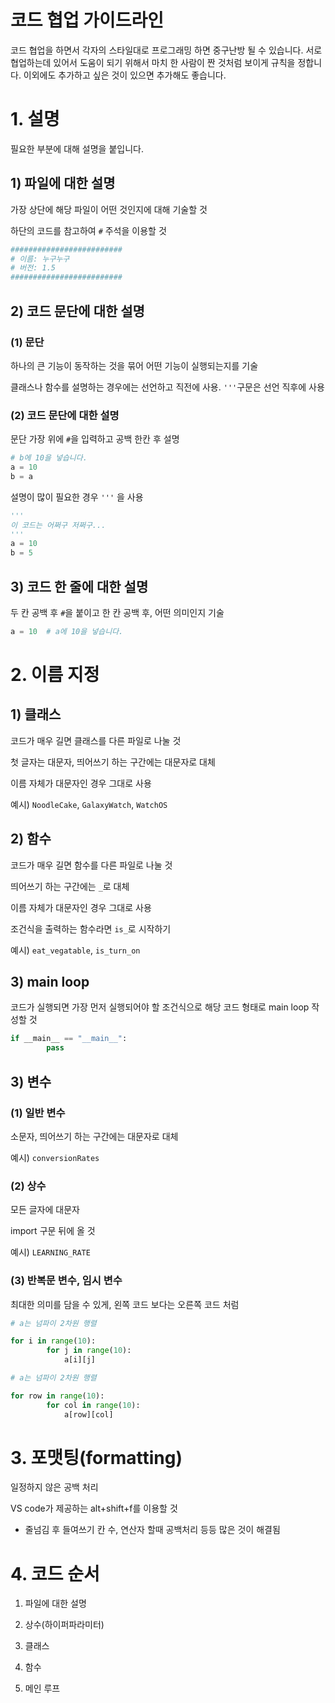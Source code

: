 # 코드 협업 가이드라인

코드 협업을 하면서 각자의 스타일대로 프로그래밍 하면 중구난방 될 수 있습니다. 서로 협업하는데 있어서 도움이 되기 위해서 마치 한 사람이 짠 것처럼 보이게 규칙을 정합니다. 이외에도 추가하고 싶은 것이 있으면 추가해도 좋습니다.

# 1. 설명

필요한 부분에 대해 설명을 붙입니다.

## 1) 파일에 대한 설명

가장 상단에 해당 파일이 어떤 것인지에 대해 기술할 것

하단의 코드를 참고하여 `#` 주석을 이용할 것

```python
#########################
# 이름: 누구누구
# 버전: 1.5
#########################
```

## 2) 코드 문단에 대한 설명

### (1) 문단

하나의 큰 기능이 동작하는 것을 묶어 어떤 기능이 실행되는지를 기술

클래스나 함수를 설명하는 경우에는 선언하고 직전에 사용. `'''`구문은 선언 직후에 사용

### (2) 코드 문단에 대한 설명

문단 가장 위에 `#`을 입력하고 공백 한칸 후 설명

```python
# b에 10을 넣습니다.
a = 10
b = a
```

설명이 많이 필요한 경우 `'''` 을 사용

```python
'''
이 코드는 어쩌구 저쩌구...
'''
a = 10
b = 5
```

## 3) 코드 한 줄에 대한 설명

두 칸 공백 후 `#`을 붙이고 한 칸 공백 후, 어떤 의미인지 기술

```python
a = 10  # a에 10을 넣습니다.
```

# 2. 이름 지정

## 1) 클래스

코드가 매우 길면 클래스를 다른 파일로 나눌 것

첫 글자는 대문자, 띄어쓰기 하는 구간에는 대문자로 대체

이름 자체가 대문자인 경우 그대로 사용

예시) `NoodleCake`, `GalaxyWatch`, `WatchOS`

## 2) 함수

코드가 매우 길면 함수를 다른 파일로 나눌 것

 띄어쓰기 하는 구간에는 `_`로 대체

이름 자체가 대문자인 경우 그대로 사용

조건식을 출력하는 함수라면 `is_`로 시작하기

예시) `eat_vegatable`, `is_turn_on`

## 3) main loop

코드가 실행되면 가장 먼저 실행되어야 할 조건식으로 해당 코드 형태로 main loop 작성할 것

```python
if __main__ == "__main__":
		pass
```

## 3) 변수

### (1) 일반 변수

소문자, 띄어쓰기 하는 구간에는 대문자로 대체

예시) `conversionRates`

### (2) 상수

모든 글자에 대문자

import 구문 뒤에 올 것

예시) `LEARNING_RATE`

### (3) 반복문 변수, 임시 변수

최대한 의미를 담을 수 있게, 왼쪽 코드 보다는 오른쪽 코드 처럼

```python
# a는 넘파이 2차원 행렬

for i in range(10):
		for j in range(10):
			a[i][j]
```

```python
# a는 넘파이 2차원 행렬

for row in range(10):
		for col in range(10):
			a[row][col]
```

# 3. 포맷팅(formatting)

일정하지 않은 공백 처리

VS code가 제공하는 alt+shift+f를 이용할 것

- 줄넘김 후 들여쓰기 칸 수, 연산자 할때 공백처리 등등 많은 것이 해결됨

# 4. 코드 순서

1) 파일에 대한 설명

2) 상수(하이퍼파라미터)

3) 클래스

4) 함수

5) 메인 루프